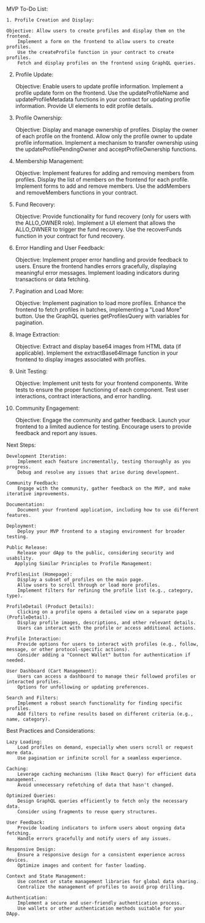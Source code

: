 MVP To-Do List:

    1. Profile Creation and Display:

    Objective: Allow users to create profiles and display them on the frontend.
        Implement a form on the frontend to allow users to create profiles.
        Use the createProfile function in your contract to create profiles.
        Fetch and display profiles on the frontend using GraphQL queries.

2. Profile Update:

    Objective: Enable users to update profile information.
        Implement a profile update form on the frontend.
        Use the updateProfileName and updateProfileMetadata functions in your contract for updating profile information.
        Provide UI elements to edit profile details.

3. Profile Ownership:

    Objective: Display and manage ownership of profiles.
        Display the owner of each profile on the frontend.
        Allow only the profile owner to update profile information.
        Implement a mechanism to transfer ownership using the updateProfilePendingOwner and acceptProfileOwnership functions.

4. Membership Management:

    Objective: Implement features for adding and removing members from profiles.
        Display the list of members on the frontend for each profile.
        Implement forms to add and remove members.
        Use the addMembers and removeMembers functions in your contract.

5. Fund Recovery:

    Objective: Provide functionality for fund recovery (only for users with the ALLO_OWNER role).
        Implement a UI element that allows the ALLO_OWNER to trigger the fund recovery.
        Use the recoverFunds function in your contract for fund recovery.

6. Error Handling and User Feedback:

    Objective: Implement proper error handling and provide feedback to users.
        Ensure the frontend handles errors gracefully, displaying meaningful error messages.
        Implement loading indicators during transactions or data fetching.

7. Pagination and Load More:

    Objective: Implement pagination to load more profiles.
        Enhance the frontend to fetch profiles in batches, implementing a "Load More" button.
        Use the GraphQL queries getProfilesQuery with variables for pagination.

8. Image Extraction:

    Objective: Extract and display base64 images from HTML data (if applicable).
        Implement the extractBase64Image function in your frontend to display images associated with profiles.

9. Unit Testing:

    Objective: Implement unit tests for your frontend components.
        Write tests to ensure the proper functioning of each component.
        Test user interactions, contract interactions, and error handling.

10. Community Engagement:

    Objective: Engage the community and gather feedback.
        Launch your frontend to a limited audience for testing.
        Encourage users to provide feedback and report any issues.

Next Steps:

    Development Iteration:
        Implement each feature incrementally, testing thoroughly as you progress.
        Debug and resolve any issues that arise during development.

    Community Feedback:
        Engage with the community, gather feedback on the MVP, and make iterative improvements.

    Documentation:
        Document your frontend application, including how to use different features.

    Deployment:
        Deploy your MVP frontend to a staging environment for broader testing.

    Public Release:
        Release your dApp to the public, considering security and usability.
       Applying Similar Principles to Profile Management:

    ProfilesList (Homepage):
        Display a subset of profiles on the main page.
        Allow users to scroll through or load more profiles.
        Implement filters for refining the profile list (e.g., category, type).

    ProfileDetail (Product Details):
        Clicking on a profile opens a detailed view on a separate page (ProfileDetail).
        Display profile images, descriptions, and other relevant details.
        Users can interact with the profile or access additional actions.

    Profile Interaction:
        Provide options for users to interact with profiles (e.g., follow, message, or other protocol-specific actions).
        Consider adding a "Connect Wallet" button for authentication if needed.

    User Dashboard (Cart Management):
        Users can access a dashboard to manage their followed profiles or interacted profiles.
        Options for unfollowing or updating preferences.

    Search and Filters:
        Implement a robust search functionality for finding specific profiles.
        Add filters to refine results based on different criteria (e.g., name, category).

Best Practices and Considerations:

    Lazy Loading:
        Load profiles on demand, especially when users scroll or request more data.
        Use pagination or infinite scroll for a seamless experience.

    Caching:
        Leverage caching mechanisms (like React Query) for efficient data management.
        Avoid unnecessary refetching of data that hasn't changed.

    Optimized Queries:
        Design GraphQL queries efficiently to fetch only the necessary data.
        Consider using fragments to reuse query structures.

    User Feedback:
        Provide loading indicators to inform users about ongoing data fetching.
        Handle errors gracefully and notify users of any issues.

    Responsive Design:
        Ensure a responsive design for a consistent experience across devices.
        Optimize images and content for faster loading.

    Context and State Management:
        Use context or state management libraries for global data sharing.
        Centralize the management of profiles to avoid prop drilling.

    Authentication:
        Implement a secure and user-friendly authentication process.
        Use wallets or other authentication methods suitable for your DApp. 